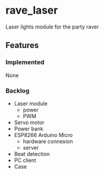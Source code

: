 # rave_laser
Laser lights module for the party raver
## Features
### Implemented
None
### Backlog
* Laser module
  * power
  * PWM
* Servo motor
* Power bank
* ESP8266 Arduino Micro
  * hardware connexion
  * server
* Beat detection
* PC client
* Case
